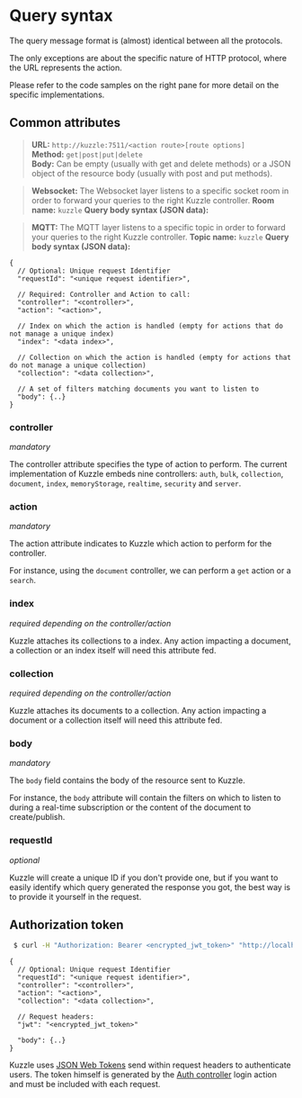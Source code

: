 # Query syntax

The query message format is (almost) identical between all the protocols.

The only exceptions are about the specific nature of HTTP protocol, where the URL represents the action.

Please refer to the code samples on the right pane for more detail on the specific implementations.


## Common attributes

<section class="http"></section>

>**URL:** `http://kuzzle:7511/<action route>[route options]`  
>**Method:** `get|post|put|delete`  
>**Body:** Can be empty (usually with get and delete methods) or a JSON object
of the resource body (usually with post and put methods).

<section class="others"></section>

>**Websocket:** The Websocket layer listens to a specific socket room in order
to forward your queries to the right Kuzzle controller.
>**Room name:** `kuzzle`
>**Query body syntax (JSON data):**

<section class="others"></section>

>**MQTT:** The MQTT layer listens to a specific topic in order to forward your queries to the right Kuzzle controller.
>**Topic name:** `kuzzle`
>**Query body syntax (JSON data):**

<section class="others"></section>

```litcoffee
{
  // Optional: Unique request Identifier
  "requestId": "<unique request identifier>",

  // Required: Controller and Action to call:
  "controller": "<controller>",
  "action": "<action>",

  // Index on which the action is handled (empty for actions that do not manage a unique index)
  "index": "<data index>",

  // Collection on which the action is handled (empty for actions that do not manage a unique collection)
  "collection": "<data collection>",

  // A set of filters matching documents you want to listen to
  "body": {..}
}
```


### controller

_mandatory_

The controller attribute specifies the type of action to perform.
The current implementation of Kuzzle embeds nine controllers:
`auth`, `bulk`, `collection`, `document`, `index`, `memoryStorage`, `realtime`, `security` and `server`.


### action

_mandatory_

The action attribute indicates to Kuzzle which action to perform for the controller.

For instance, using the `document` controller, we can perform a `get` action or a `search`.


### index

_required depending on the controller/action_

Kuzzle attaches its collections to a index.
Any action impacting a document, a collection or an index itself will need this attribute fed.


### collection

_required depending on the controller/action_

Kuzzle attaches its documents to a collection.
Any action impacting a document or a collection itself will need this attribute fed.


### body

_mandatory_

The `body` field contains the body of the resource sent to Kuzzle.

For instance, the `body` attribute will contain the filters on which to listen
to during a real-time subscription or the content of the document to create/publish.


### requestId

_optional_

Kuzzle will create a unique ID if you don't provide one, but if you want to easily
identify which query generated the response you got, the best way is to provide it yourself in the request.


## Authorization token

<section class="http"></section>

```bash
 $ curl -H "Authorization: Bearer <encrypted_jwt_token>" "http://localhost:7511/..."
```

<section class="others"></section>

```litcoffee
{
  // Optional: Unique request Identifier
  "requestId": "<unique request identifier>",
  "controller": "<controller>",
  "action": "<action>",
  "collection": "<data collection>",

  // Request headers:
  "jwt": "<encrypted_jwt_token>"

  "body": {..}
}
```

Kuzzle uses [JSON Web Tokens](https://tools.ietf.org/html/rfc7519) send within request headers to authenticate users.
The token himself is generated by the [Auth controller](#auth-controller) login action and must be included with each request.
